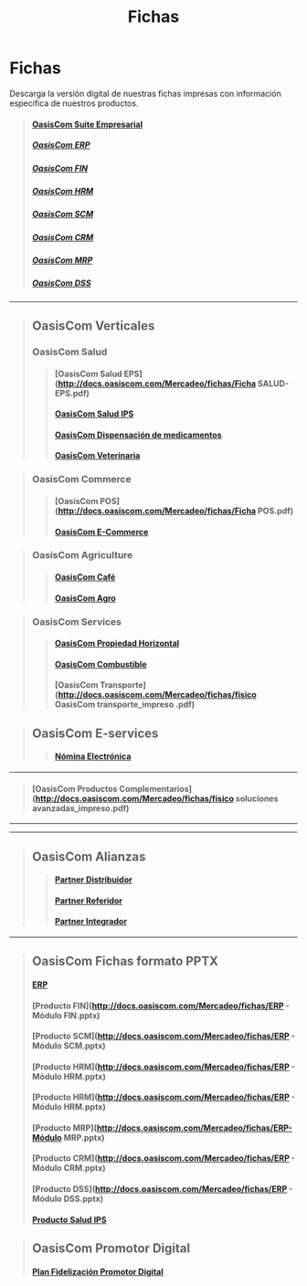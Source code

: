 ﻿---
layout: default
title: Fichas
permalink: /Mercadeo/fichas
editable: si
---

# Fichas

Descarga la versión digital de nuestras fichas impresas con información especifica de nuestros productos.

>#### [OasisCom Suite Empresarial](http://docs.oasiscom.com/Mercadeo/fichas/Físico_solución_general_impreso.pdf)
>##### [OasisCom ERP](http://docs.oasiscom.com/Mercadeo/fichas/Ficha-ERP.pdf)
>##### [OasisCom FIN](http://docs.oasiscom.com/Mercadeo/fichas/Ficha-FIN.pdf)
>##### [OasisCom HRM](http://docs.oasiscom.com/Mercadeo/fichas/Ficha-HRM.pdf)
>##### [OasisCom SCM](http://docs.oasiscom.com/Mercadeo/fichas/Ficha-SCM.pdf)
>##### [OasisCom CRM](http://docs.oasiscom.com/Mercadeo/fichas/Ficha-CRM.pdf)
>##### [OasisCom MRP](http://docs.oasiscom.com/Mercadeo/fichas/Ficha-MRP.pdf)
>##### [OasisCom DSS](http://docs.oasiscom.com/Mercadeo/fichas/Ficha-DSS.pdf)


---
>## OasisCom Verticales
>### OasisCom Salud
>>#### [OasisCom Salud EPS](http://docs.oasiscom.com/Mercadeo/fichas/Ficha SALUD-EPS.pdf)
>>#### [OasisCom Salud IPS ](http://docs.oasiscom.com/Mercadeo/fichas/Ficha-Software-IPS.pdf)
>>#### [OasisCom Dispensación de medicamentos](http://docs.oasiscom.com/Mercadeo/fichas/Dispensacion-de-medicamentos-Ficha-oasiscom.pdf)
>>#### [OasisCom Veterinaria](http://docs.oasiscom.com/Mercadeo/fichas/Ficha-veterinaria.pdf)

>### OasisCom Commerce 
>>#### [OasisCom POS](http://docs.oasiscom.com/Mercadeo/fichas/Ficha POS.pdf)
>>#### [OasisCom E-Commerce](http://docs.oasiscom.com/Mercadeo/fichas/Ficha-Ecommerce.pdf)

>### OasisCom Agriculture
>>#### [OasisCom Café](http://docs.oasiscom.com/Mercadeo/fichas/Ficha-Cafe.pdf)
>>#### [OasisCom Agro](http://docs.oasiscom.com/Mercadeo/fichas/Ficha-Agro.pdf	)

>### OasisCom Services
>>#### [OasisCom Propiedad Horizontal](http://docs.oasiscom.com/Mercadeo/fichas/Ficha-Propiedad-horizontal.pdf)
>>#### [OasisCom Combustible](http://docs.oasiscom.com/Mercadeo/fichas/Ficha-Combustible.pdf	)		
>>#### [OasisCom Transporte](http://docs.oasiscom.com/Mercadeo/fichas/físico OasisCom transporte_impreso .pdf)

>## OasisCom E-services
>>#### [Nómina Electrónica](http://docs.oasiscom.com/Mercadeo/fichas/Ficha-Nomina-electronica.pdf)



---
>#### [OasisCom Productos Complementarios](http://docs.oasiscom.com/Mercadeo/fichas/físico soluciones avanzadas_impreso.pdf)


---


---
>## OasisCom Alianzas
>>#### [Partner Distribuidor](http://docs.oasiscom.com/Mercadeo/fichas/Ficha-Partner-Distribuidor.pdf)
>>#### [Partner Referidor](http://docs.oasiscom.com/Mercadeo/fichas/Ficha-Partner-Referidor.pdf)
>>#### [Partner Integrador](http://docs.oasiscom.com/Mercadeo/fichas/Ficha-Partner-Integrador.pdf)



---
>## OasisCom Fichas formato PPTX
>#### [ERP](http://docs.oasiscom.com/Mercadeo/fichas/ERP.pptx)
>#### [Producto FIN](http://docs.oasiscom.com/Mercadeo/fichas/ERP - Módulo FIN.pptx)
>#### [Producto SCM](http://docs.oasiscom.com/Mercadeo/fichas/ERP - Módulo SCM.pptx)
>#### [Producto HRM](http://docs.oasiscom.com/Mercadeo/fichas/ERP - Módulo HRM.pptx)
>#### [Producto HRM](http://docs.oasiscom.com/Mercadeo/fichas/ERP - Módulo HRM.pptx)
>#### [Producto MRP](http://docs.oasiscom.com/Mercadeo/fichas/ERP-Módulo MRP.pptx)
>#### [Producto CRM](http://docs.oasiscom.com/Mercadeo/fichas/ERP - Módulo CRM.pptx)
>#### [Producto DSS](http://docs.oasiscom.com/Mercadeo/fichas/ERP - Módulo DSS.pptx)
>#### [Producto Salud IPS](http://docs.oasiscom.com/Mercadeo/fichas/Ficha-salud-IPS.pptx)


>## OasisCom Promotor Digital 
>#### [Plan Fidelización Promotor Digital](http://docs.oasiscom.com/Mercadeo/fichas/Ficha-Promotor-Digital.pdf)